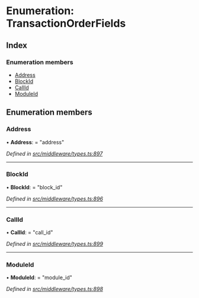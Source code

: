 # Enumeration: TransactionOrderFields

## Index

### Enumeration members

* [Address](middleware.transactionorderfields.md#address)
* [BlockId](middleware.transactionorderfields.md#blockid)
* [CallId](middleware.transactionorderfields.md#callid)
* [ModuleId](middleware.transactionorderfields.md#moduleid)

## Enumeration members

###  Address

• **Address**: = "address"

*Defined in [src/middleware/types.ts:897](https://github.com/PolymathNetwork/polymesh-sdk/blob/7e9a732/src/middleware/types.ts#L897)*

___

###  BlockId

• **BlockId**: = "block_id"

*Defined in [src/middleware/types.ts:896](https://github.com/PolymathNetwork/polymesh-sdk/blob/7e9a732/src/middleware/types.ts#L896)*

___

###  CallId

• **CallId**: = "call_id"

*Defined in [src/middleware/types.ts:899](https://github.com/PolymathNetwork/polymesh-sdk/blob/7e9a732/src/middleware/types.ts#L899)*

___

###  ModuleId

• **ModuleId**: = "module_id"

*Defined in [src/middleware/types.ts:898](https://github.com/PolymathNetwork/polymesh-sdk/blob/7e9a732/src/middleware/types.ts#L898)*
